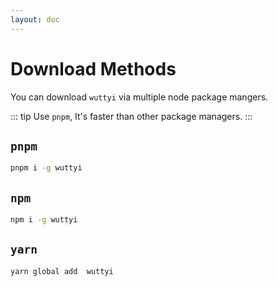 ```yaml
---
layout: doc
---
```


# Download Methods

You can download `wuttyi` via multiple node package mangers.

::: tip
Use `pnpm`, It's faster than other package managers.
:::

## `pnpm`

```bash
pnpm i -g wuttyi
```

## `npm`

```bash
npm i -g wuttyi
```

## `yarn`

```bash
yarn global add  wuttyi
```

